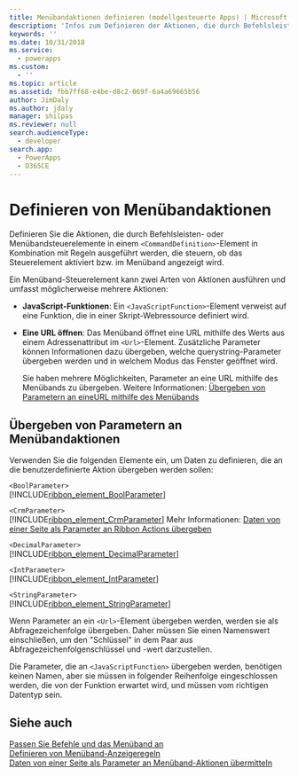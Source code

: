 ```yaml
---
title: Menübandaktionen definieren (modellgesteuerte Apps) | Microsoft Docs
description: 'Infos zum Definieren der Aktionen, die durch Befehlsleisten- oder Menübandsteuerelemente in einem <CommandDefinition>-Element in Kombination mit Regeln ausgeführt werden, die steuern, ob das Steuerelement aktiviert bzw. im Menüband angezeigt wird.'
keywords: ''
ms.date: 10/31/2018
ms.service:
  - powerapps
ms.custom:
  - ''
ms.topic: article
ms.assetid: fbb7ff68-e4be-d8c2-069f-6a4a69665b56
author: JimDaly
ms.author: jdaly
manager: shilpas
ms.reviewer: null
search.audienceType:
  - developer
search.app:
  - PowerApps
  - D365CE
---
```


# <a name="define-ribbon-actions"></a>Definieren von Menübandaktionen

<!-- https://docs.microsoft.com/dynamics365/customer-engagement/developer/customize-dev/define-ribbon-actions -->

Definieren Sie die Aktionen, die durch Befehlsleisten- oder Menübandsteuerelemente in einem `<CommandDefinition>`-Element in Kombination mit Regeln ausgeführt werden, die steuern, ob das Steuerelement aktiviert bzw. im Menüband angezeigt wird.  
  
 Ein Menüband-Steuerelement kann zwei Arten von Aktionen ausführen und umfasst möglicherweise mehrere Aktionen:  
  
- **JavaScript-Funktionen**: Ein `<JavaScriptFunction>`-Element verweist auf eine Funktion, die in einer Skript-Webressource definiert wird.  
  
- **Eine URL öffnen**: Das Menüband öffnet eine URL mithilfe des Werts aus einem Adressenattribut im `<Url>`-Element. Zusätzliche Parameter können Informationen dazu übergeben, welche querystring-Parameter übergeben werden und in welchem Modus das Fenster geöffnet wird.  
  
     Sie haben mehrere Möglichkeiten, Parameter an eine URL mithilfe des Menübands zu übergeben. Weitere Informationen: [Übergeben von Parametern an eineURL mithilfe des Menübands](pass-parameters-url-by-using-ribbon.md)  
  
## <a name="passing-parameters-to-ribbon-actions"></a>Übergeben von Parametern an Menübandaktionen  

 Verwenden Sie die folgenden Elemente ein, um Daten zu definieren, die an die benutzerdefinierte Aktion übergeben werden sollen:  
  
 `<BoolParameter>`  
[!INCLUDE[ribbon_element_BoolParameter](../../includes/ribbon-element-boolparameter.md)]
  
 `<CrmParameter>`  
 [!INCLUDE[ribbon_element_CrmParameter](../../includes/ribbon-element-crmparameter.md)] Mehr Informationen: [Daten von einer Seite als Parameter an Ribbon Actions übergeben](/dynamics365/customer-engagement/developer/customize-dev/pass-dynamics-365-data-page-parameter-ribbon-actionsd)  <!-- TODO need to update the relevant link from the powerapps repo -->
  
 `<DecimalParameter>`  
 [!INCLUDE[ribbon_element_DecimalParameter](../../includes/ribbon-element-decimalparameter.md)]
  
 `<IntParameter>`  
 [!INCLUDE[ribbon_element_IntParameter](../../includes/ribbon-element-intparameter.md)]
  
 `<StringParameter>`  
 [!INCLUDE[ribbon_element_StringParameter](../../includes/ribbon-element-stringparameter.md)]
  
 Wenn Parameter an ein `<Url>`-Element übergeben werden, werden sie als Abfragezeichenfolge übergeben. Daher müssen Sie einen Namenswert einschließen, um den "Schlüssel" in dem Paar aus Abfragezeichenfolgenschlüssel und -wert darzustellen.  
  
 Die Parameter, die an `<JavaScriptFunction>` übergeben werden, benötigen keinen Namen, aber sie müssen in folgender Reihenfolge eingeschlossen werden, die von der Funktion erwartet wird, und müssen vom richtigen Datentyp sein.  
  
## <a name="see-also"></a>Siehe auch  

 [Passen Sie Befehle und das Menüband an](customize-commands-ribbon.md)   
 [Definieren von Menüband-Anzeigeregeln](define-ribbon-display-rules.md)   
 [Daten von einer Seite als Parameter an Menüband-Aktionen übermitteln](/dynamics365/customer-engagement/developer/customize-dev/pass-dynamics-365-data-page-parameter-ribbon-actionsd)  
<!-- TODO need to update the relevant link from the powerapps repo-->
